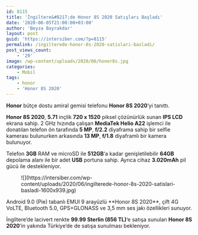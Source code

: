 ```yaml
---
id: 8115
title: 'İngiltere&#8217;de Honor 8S 2020 Satışları Başladı'
date: '2020-06-05T21:00:00+03:00'
author: 'Beyza Bayrakdar'
layout: post
guid: 'https://intersiber.com/?p=8115'
permalink: /ingilterede-honor-8s-2020-satislari-basladi/
post_views_count:
    - '29'
image: /wp-content/uploads/2020/06/honor8s.jpg
categories:
    - Mobil
tags:
    - honor
    - 'Honor 8S 2020'
---
```


**Honor** bütçe dostu amiral gemisi telefonu **Honor 8S 2020**‘yi tanıttı.

**Honor 8S 2020**, **5.71** inçlik **720 x 1520** piksel çözünürlük sunan **IPS LCD** ekrana sahip. 2 GHz hızında çalışan **MediaTek Helio A22** işlemci ile donatılan telefon ön tarafında **5 MP**, **f/2.2** diyaframa sahip bir selfie kamerası bulunurken arkasında **13 MP**, **f/1.8** diyaframlı bir kamera bulunuyor.

Telefon **3GB** RAM ve microSD ile **512GB**‘a kadar genişletilebilir **64GB** depolama alanı ile bir adet **USB** portuna sahip. Ayrıca cihaz **3.020mAh** pil gücü ile destekleniyor.

<figure class="wp-block-image size-large">![](https://intersiber.com/wp-content/uploads/2020/06/ingilterede-honor-8s-2020-satislari-basladi-1600x939.jpg)</figure>Android 9.0 (Pie) tabanlı EMUI 9 arayüzlü **Honor 8S 2020**, çift 4G VoLTE, Bluetooth 5.0, GPS+GLONASS ve 3,5 mm ses jakı özellikleri sunuyor.

İngiltere’de lacivert renkte **99.99 Sterlin (856 TL)**‘e satışa sunulan **Honor 8S 2020**‘in yakında Türkiye’de de satışa sunulması bekleniyor.